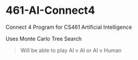 # 461-AI-Connect4
Connect 4 Program for CS461 Artificial Intelligence

Uses Monte Carlo Tree Search

> Will be able to play AI v AI or AI v Human
